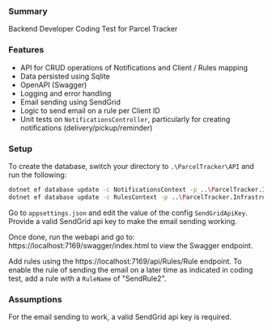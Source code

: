 ### Summary

Backend Developer Coding Test for Parcel Tracker

### Features

- API for CRUD operations of Notifications and Client / Rules mapping
- Data persisted using Sqlite
- OpenAPI (Swagger)
- Logging and error handling
- Email sending using SendGrid
- Logic to send email on a rule per Client ID
- Unit tests on `NotificationsController`, particularly for creating notifications (delivery/pickup/reminder)

### Setup
To create the database, switch your directory to `.\ParcelTracker\API` and run the following:

```sh
dotnet ef database update -c NotificationsContext -p ..\ParcelTracker.Infrastructure\ParcelTracker.Infrastructure.csproj
dotnet ef database update -c RulesContext -p ..\ParcelTracker.Infrastructure\ParcelTracker.Infrastructure.csproj
```

Go to `appsettings.json` and edit the value of the config `SendGridApiKey`. Provide a valid SendGrid api key to make the email sending working.

Once done, run the webapi and go to: https://localhost:7169/swagger/index.html
to view the Swagger endpoint.

Add rules using the https://localhost:7169/api/Rules/Rule endpoint. To enable the rule 
of sending the email on a later time as indicated in coding test, add a rule with a 
`RuleName` of "SendRule2".

### Assumptions
For the email sending to work, a valid SendGrid api key is required. 